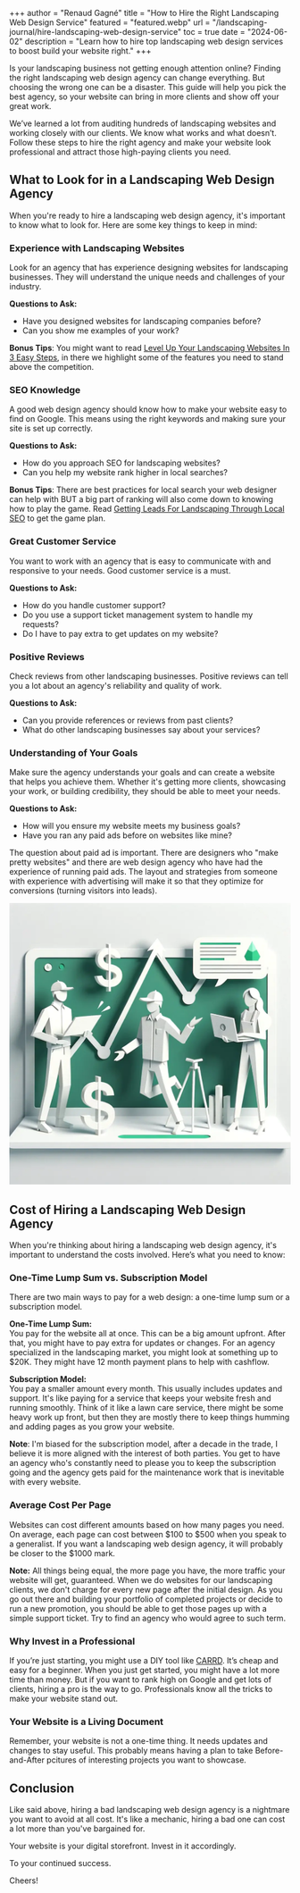 +++
author = "Renaud Gagné"
title = "How to Hire the Right Landscaping Web Design Service"
featured = "featured.webp"
url = "/landscaping-journal/hire-landscaping-web-design-service"
toc = true
date = "2024-06-02"
description = "Learn how to hire top landscaping web design services to boost build your website right."
+++

Is your landscaping business not getting enough attention online? Finding the right landscaping web design agency can change everything. But choosing the wrong one can be a disaster. This guide will help you pick the best agency, so your website can bring in more clients and show off your great work.

We’ve learned a lot from auditing hundreds of landscaping websites and working closely with our clients. We know what works and what doesn’t. Follow these steps to hire the right agency and make your website look professional and attract those high-paying clients you need.

## What to Look for in a Landscaping Web Design Agency

When you're ready to hire a landscaping web design agency, it's important to know what to look for. Here are some key things to keep in mind:

### Experience with Landscaping Websites
Look for an agency that has experience designing websites for landscaping businesses. They will understand the unique needs and challenges of your industry.

**Questions to Ask:**
- Have you designed websites for landscaping companies before?
- Can you show me examples of your work?

**Bonus Tips**: You might want to read [Level Up Your Landscaping Websites In 3 Easy Steps](/landscaping-journal/level-up-landscaping-website), in there we highlight some of the features you need to stand above the competition.

### SEO Knowledge
A good web design agency should know how to make your website easy to find on Google. This means using the right keywords and making sure your site is set up correctly.

**Questions to Ask:**
- How do you approach SEO for landscaping websites?
- Can you help my website rank higher in local searches?

**Bonus Tips**: There are best practices for local search your web designer can help with BUT a big part of ranking will also come down to knowing how to play the game. Read [Getting Leads For Landscaping Through Local SEO](/landscaping-journal/local-landscaping-seo/) to get the game plan.

### Great Customer Service
You want to work with an agency that is easy to communicate with and responsive to your needs. Good customer service is a must.

**Questions to Ask:**
- How do you handle customer support?
- Do you use a support ticket management system to handle my requests?
- Do I have to pay extra to get updates on my website?

### Positive Reviews
Check reviews from other landscaping businesses. Positive reviews can tell you a lot about an agency's reliability and quality of work.

**Questions to Ask:**
- Can you provide references or reviews from past clients?
- What do other landscaping businesses say about your services?

### Understanding of Your Goals
Make sure the agency understands your goals and can create a website that helps you achieve them. Whether it's getting more clients, showcasing your work, or building credibility, they should be able to meet your needs.

**Questions to Ask:**
- How will you ensure my website meets my business goals?
- Have you ran any paid ads before on websites like mine?

The question about paid ad is important. There are designers who "make pretty websites" and there are web design agency who have had the experience of running paid ads. The layout and strategies from someone with experience with advertising will make it so that they optimize for conversions (turning visitors into leads). 

![Papercraft image of the cost of hiring a landscaping web design agency](cost.webp "Cost of Hiring a Landscaping Web Design Agencys")

## Cost of Hiring a Landscaping Web Design Agency

When you're thinking about hiring a landscaping web design agency, it's important to understand the costs involved. Here’s what you need to know:

### One-Time Lump Sum vs. Subscription Model
There are two main ways to pay for a web design: a one-time lump sum or a subscription model.

**One-Time Lump Sum:**  
You pay for the website all at once. This can be a big amount upfront. After that, you might have to pay extra for updates or changes. For an agency specialized in the landscaping market, you might look at something up to $20K. They might have 12 month payment plans to help with cashflow.

**Subscription Model:**  
You pay a smaller amount every month. This usually includes updates and support. It's like paying for a service that keeps your website fresh and running smoothly. Think of it like a lawn care service, there might be some heavy work up front, but then they are mostly there to keep things humming and adding pages as you grow your website.

**Note**: I'm biased for the subscription model, after a decade in the trade, I believe it is more aligned with the interest of both parties. You get to have an agency who's constantly need to please you to keep the subscription going and the agency gets paid for the maintenance work that is inevitable with every website.

### Average Cost Per Page
Websites can cost different amounts based on how many pages you need. On average, each page can cost between $100 to $500 when you speak to a generalist. If you want a landscaping web design agency, it will probably be closer to the $1000 mark. 

**Note:** All things being equal, the more page you have, the more traffic your website will get, guaranteed. When we do websites for our landscaping clients, we don't charge for every new page after the initial design. As you go out there and building your portfolio of completed projects or decide to run a new promotion, you should be able to get those pages up with a simple support ticket. Try to find an agency who would agree to such term.

### Why Invest in a Professional
If you’re just starting, you might use a DIY tool like [CARRD](https://carrd.co/). It’s cheap and easy for a beginner. When you just get started, you might have a lot more time than money. But if you want to rank high on Google and get lots of clients, hiring a pro is the way to go. Professionals know all the tricks to make your website stand out.

### Your Website is a Living Document
Remember, your website is not a one-time thing. It needs updates and changes to stay useful. This probably means having a plan to take Before-and-After pcitures of interesting projects you want to showcase. 

## Conclusion
Like said above, hiring a bad landscaping web design agency is a nightmare you want to avoid at all cost. It's like a mechanic, hiring a bad one can cost a lot more than you've bargained for. 

Your website is your digital storefront. Invest in it accordingly. 

To your continued success.

Cheers!

